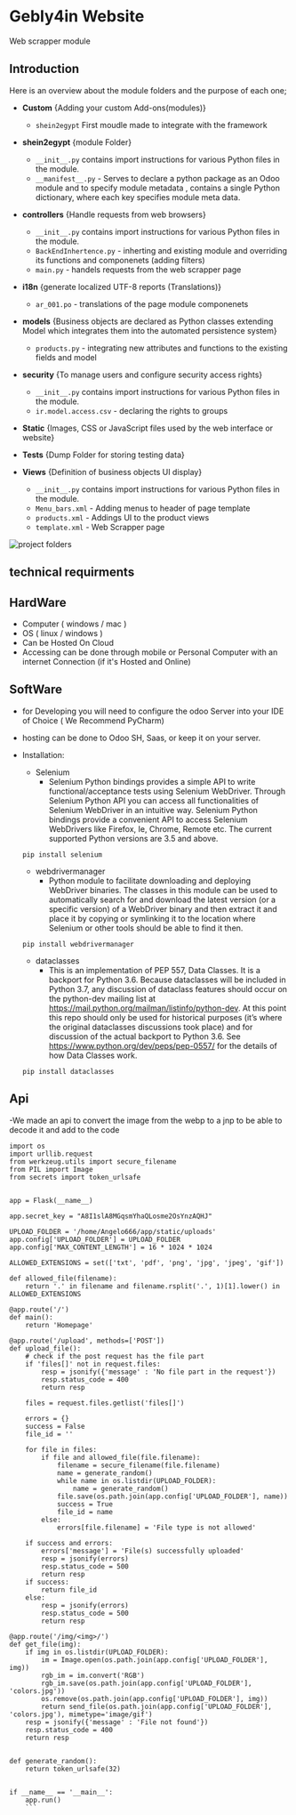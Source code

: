 # Gebly4in Website
Web scrapper module

## Introduction
 Here is an overview about the module folders and the purpose of each one;
 -  **Custom** {Adding your custom Add-ons(modules)}
      - `shein2egypt`  First moudle made to integrate with the framework

  -  **shein2egypt** {module Folder}
      - `__init__.py`  contains import instructions for various Python files in the module.
      - `__manifest__.py`  -	Serves to declare a python package as an Odoo module and to specify module metadata , contains a single Python dictionary, where each key specifies module meta data.

  - **controllers** {Handle requests from web browsers}
      - `__init__.py`  contains import instructions for various Python files in the module.
      - `BackEndInhertence.py`  -	inherting and existing module and overriding its functions and componenets (adding filters)
      - `main.py`  - handels requests from the web scrapper page

 - **i18n** {generate localized UTF-8 reports (Translations)}
      - `ar_001.po` - translations of the page module componenets 
 
 - **models** {Business objects are declared as Python classes extending Model which integrates them into the automated persistence system}
      - `products.py` - integrating new attributes and functions to the existing fields and model
      

 - **security** {To manage users and configure  security access rights}
      - `__init__.py`  contains import instructions for various Python files in the module.
      - `ir.model.access.csv`  -	declaring the rights to groups

 - **Static** {Images, CSS or JavaScript files used by the web interface or website}

 - **Tests** {Dump Folder for storing testing data}
 
 - **Views** {Definition of business objects UI display}
      - `__init__.py`  contains import instructions for various Python files in the module.
      - `Menu_bars.xml`  -	Adding menus to header of page template
      - `products.xml`  -	Addings UI to the product views
      - `template.xml`  -	Web Scrapper page
 

  ![project folders](https://user-images.githubusercontent.com/105456248/175781841-d8715faa-1c14-41b9-95f2-3f2c0102c740.PNG)
## technical requirments
 ## HardWare
 - Computer ( windows / mac )
 - OS ( linux / windows )
 - Can be Hosted On Cloud
 - Accessing can be done through mobile or Personal Computer with an internet Connection (if it's Hosted and Online)
 ## SoftWare
 - for Developing you will need to configure the odoo Server into your IDE of Choice ( We Recommend PyCharm)
 - hosting can be done to Odoo SH, Saas, or keep it on your server.
 - Installation:
   - Selenium
     - Selenium Python bindings provides a simple API to write functional/acceptance tests using Selenium WebDriver. Through Selenium Python API you can access all functionalities of Selenium WebDriver in an intuitive way.
Selenium Python bindings provide a convenient API to access Selenium WebDrivers like Firefox, Ie, Chrome, Remote etc. The current supported Python versions are 3.5 and above.

   ```
   pip install selenium
   ```
   - webdrivermanager
     - Python module to facilitate downloading and deploying WebDriver binaries. The classes in this module can be used to automatically search for and download the latest version (or a specific version) of a WebDriver binary and then extract it and place it by copying or symlinking it to the location where Selenium or other tools should be able to find it then.
    ```
    pip install webdrivermanager
    ```
   - dataclasses
     - This is an implementation of PEP 557, Data Classes. It is a backport for Python 3.6. Because dataclasses will be included in Python 3.7, any discussion of dataclass features should occur on the python-dev mailing list at https://mail.python.org/mailman/listinfo/python-dev. At this point this repo should only be used for historical purposes (it’s where the original dataclasses discussions took place) and for discussion of the actual backport to Python 3.6.
See https://www.python.org/dev/peps/pep-0557/ for the details of how Data Classes work.
    ```
    pip install dataclasses
    ```





## Api
-We made an api to convert the image from the webp to a  jnp to be able to decode it and add to the code

```
import os
import urllib.request
from werkzeug.utils import secure_filename
from PIL import Image
from secrets import token_urlsafe


app = Flask(__name__)

app.secret_key = "A8I1slA8MGqsmYhaQLosme2OsYnzAQHJ"

UPLOAD_FOLDER = '/home/Angelo666/app/static/uploads'
app.config['UPLOAD_FOLDER'] = UPLOAD_FOLDER
app.config['MAX_CONTENT_LENGTH'] = 16 * 1024 * 1024

ALLOWED_EXTENSIONS = set(['txt', 'pdf', 'png', 'jpg', 'jpeg', 'gif'])

def allowed_file(filename):
    return '.' in filename and filename.rsplit('.', 1)[1].lower() in ALLOWED_EXTENSIONS

@app.route('/')
def main():
    return 'Homepage'

@app.route('/upload', methods=['POST'])
def upload_file():
    # check if the post request has the file part
    if 'files[]' not in request.files:
        resp = jsonify({'message' : 'No file part in the request'})
        resp.status_code = 400
        return resp

    files = request.files.getlist('files[]')

    errors = {}
    success = False
    file_id = ''

    for file in files:
        if file and allowed_file(file.filename):
            filename = secure_filename(file.filename)
            name = generate_random()
            while name in os.listdir(UPLOAD_FOLDER):
                name = generate_random()
            file.save(os.path.join(app.config['UPLOAD_FOLDER'], name))
            success = True
            file_id = name
        else:
            errors[file.filename] = 'File type is not allowed'

    if success and errors:
        errors['message'] = 'File(s) successfully uploaded'
        resp = jsonify(errors)
        resp.status_code = 500
        return resp
    if success:
        return file_id
    else:
        resp = jsonify(errors)
        resp.status_code = 500
        return resp

@app.route('/img/<img>/')
def get_file(img):
    if img in os.listdir(UPLOAD_FOLDER):
        im = Image.open(os.path.join(app.config['UPLOAD_FOLDER'], img))
        rgb_im = im.convert('RGB')
        rgb_im.save(os.path.join(app.config['UPLOAD_FOLDER'], 'colors.jpg'))
        os.remove(os.path.join(app.config['UPLOAD_FOLDER'], img))
        return send_file(os.path.join(app.config['UPLOAD_FOLDER'], 'colors.jpg'), mimetype='image/gif')
    resp = jsonify({'message' : 'File not found'})
    resp.status_code = 400
    return resp


def generate_random():
    return token_urlsafe(32)


if __name__ == '__main__':
    app.run()
    ```

